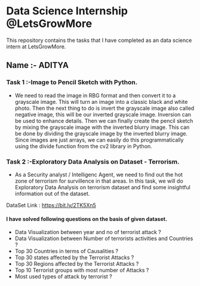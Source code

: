 # Data Science Internship @LetsGrowMore

This repository contains the tasks that I have completed as an data science intern at LetsGrowMore.

## Name :- ADITYA 

### Task 1 :-Image to Pencil Sketch with Python.

* We need to read the image in RBG format and then convert it to a grayscale image. This will turn an image into a classic black and white photo. Then the next thing to do is invert the grayscale image also called negative image, this will be our inverted grayscale image. Inversion can be used to enhance details. Then we can finally create the pencil sketch by mixing the grayscale image with the inverted blurry image. This can be done by dividing the grayscale image by the inverted blurry image. Since images are just arrays, we can easily do this programmatically using the divide function from the cv2 library in Python.




### Task 2 :-Exploratory Data Analysis on Dataset - Terrorism.

* As a Security analyst / Intelligenc Agent, we need to find out the hot zone of terrorism for survillence in that areas. In this task, we will do Exploratory Data Analysis on terrorism dataset and find some insightful information out of the dataset.

DataSet Link : https://bit.ly/2TK5Xn5

#### I have solved following questions on the basis of given dataset.
* Data Visualization between year and no of terrorist attack ?
* Data Visualization between Number of terrorists activities and Countries ?
* Top 30 Countries in terms of Causalities ?
* Top 30 states affected by the Terrorist Attacks ?
* Top 30 Regions affected by the Terrorist Attacks ?
* Top 10 Terrorist groups with most number of Attacks ?
* Most used types of attack by terrorist ?
